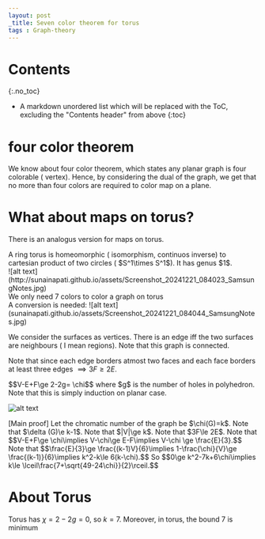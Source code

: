 ```yaml
---
layout: post
_title: Seven color theorem for torus
tags : Graph-theory 
---
```


# Contents
{:.no_toc}

* A markdown unordered list which will be replaced with the ToC, excluding the "Contents header" from above
{:toc}

# four color theorem 
We know about four color theorem, which states any planar graph is four colorable ( vertex). Hence, by considering the dual of the graph, we get that no more than four colors are required to color map on a plane. 

# What about maps on torus?

There is an analogus version for maps on torus.

<div class='definition'>
A ring torus is homeomorphic ( isomorphism, continuos inverse) to cartesian product of two circles ( $S^1\times S^1$). It has genus $1$.
</div>
![alt text](http://sunainapati.github.io/assets/Screenshot_20241221_084023_SamsungNotes.jpg)

<div class='theorem'> 
We only need 7 colors to color a graph on torus 
</div>
A conversion is needed:
![alt text](sunainapati.github.io/assets/Screenshot_20241221_084044_SamsungNotes.jpg)

We consider the surfaces as vertices. There is an edge iff the two surfaces are neighbours ( I mean regions). Note that this graph is connected. 

Note that since each edge borders atmost two faces and each face borders at least three edges $\implies 3F\ge 2E$.

<div class='theorem'> 
$$V-E+F\ge 2-2g= \chi$$ where $g$ is the number of holes in polyhedron.
</div>
Note that this is simply induction on planar case. 

![alt text](sunainapati.github.io/assets/Screenshot_20241221_084059_SamsungNotes.jpg)


<div class='proof'> [Main proof]
Let the chromatic number of the graph be $\chi(G)=k$. Note that $\delta (G)\e k-1$. Note that $|V|\ge k$. Note that $3F\le 2E$.
Note that $$V-E+F\ge \chi\implies V-\chi\ge E-F\implies V-\chi \ge \frac{E}{3}.$$
Note that $$\frac{E}{3}\ge \frac{(k-1)V}{6}\implies 1-\frac{\chi}{V}\ge \frac{(k-1)}{6}\implies k^2-k\le 6(k-\chi).$$
So $$0\ge k^2-7k+6\chi\implies k\le \lceil\frac{7+\sqrt{49-24\chi}}{2}\rceil.$$
</div>

# About Torus
Torus has $\chi=2-2g=0$, so $k=7$.
Moreover, in torus, the bound $7$ is minimum

